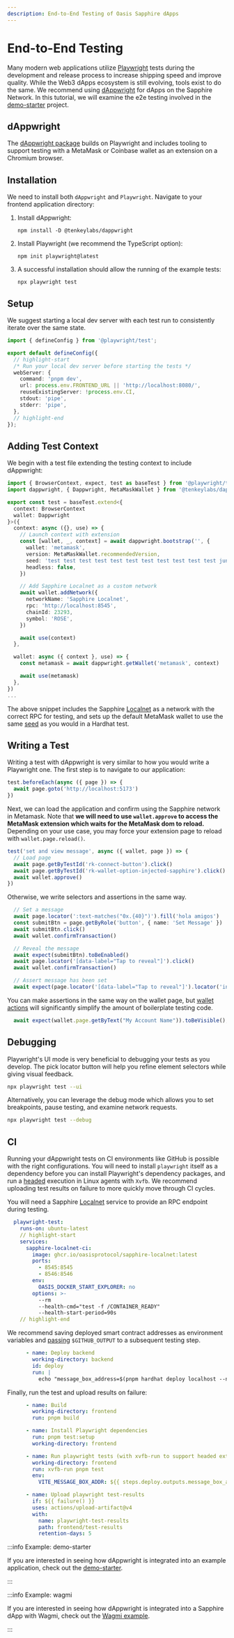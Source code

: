 ```yaml
---
description: End-to-End Testing of Oasis Sapphire dApps
---
```


# End-to-End Testing

Many modern web applications utilize [Playwright] tests during the development
and release process to increase shipping speed and improve quality. While the
Web3 dApps ecosystem is still evolving, tools exist to do the same. We recommend
using [dAppwright] for dApps on the Sapphire Network. In this tutorial, we will
examine the e2e testing involved in the [demo-starter] project.

[Playwright]: https://playwright.dev/docs/intro
[dAppwright]: https://github.com/TenKeyLabs/dappwright
[demo-starter]: https://github.com/oasisprotocol/demo-starter

## dAppwright

The [dAppwright package] builds on Playwright and includes tooling to support
testing with a MetaMask or Coinbase wallet as an extension on a Chromium
browser.

[dAppwright package]: https://www.npmjs.com/package/@tenkeylabs/dappwright

## Installation

We need to install both `dAppwright` and `Playwright`. Navigate to your
frontend application directory:

1. Install dAppwright:

   ```shell npm2yarn
   npm install -D @tenkeylabs/dappwright
   ```

2. Install Playwright (we recommend the TypeScript option):

   ```shell npm2yarn
   npm init playwright@latest
   ```

3. A successful installation should allow the running of the example tests:

   ```shell
   npx playwright test
   ```

## Setup

We suggest starting a local dev server with each test run to consistently
iterate over the same state.

```typescript title="playwright.config.ts"
import { defineConfig } from '@playwright/test';

export default defineConfig({
  // highlight-start
  /* Run your local dev server before starting the tests */
  webServer: {
    command: 'pnpm dev',
    url: process.env.FRONTEND_URL || 'http://localhost:8080/',
    reuseExistingServer: !process.env.CI,
    stdout: 'pipe',
    stderr: 'pipe',
  },
  // highlight-end
});
```

## Adding Test Context

We begin with a test file extending the testing context to include dAppwright:

```typescript title="tests/e2e.spec.ts"
import { BrowserContext, expect, test as baseTest } from '@playwright/test'
import dappwright, { Dappwright, MetaMaskWallet } from '@tenkeylabs/dappwright'

export const test = baseTest.extend<{
  context: BrowserContext
  wallet: Dappwright
}>({
  context: async ({}, use) => {
    // Launch context with extension
    const [wallet, _, context] = await dappwright.bootstrap('', {
      wallet: 'metamask',
      version: MetaMaskWallet.recommendedVersion,
      seed: 'test test test test test test test test test test test junk', // Hardhat's default https://hardhat.org/hardhat-network/docs/reference#accounts
      headless: false,
    })

    // Add Sapphire Localnet as a custom network
    await wallet.addNetwork({
      networkName: 'Sapphire Localnet',
      rpc: 'http://localhost:8545',
      chainId: 23293,
      symbol: 'ROSE',
    })

    await use(context)
  },

  wallet: async ({ context }, use) => {
    const metamask = await dappwright.getWallet('metamask', context)

    await use(metamask)
  },
})
...
```

The above snippet includes the Sapphire [Localnet] as a network with the
correct RPC for testing, and sets up the default MetaMask wallet to use the
same [seed] as you would in a Hardhat test.

[seed]: https://hardhat.org/hardhat-network/docs/reference#accounts

## Writing a Test

Writing a test with dAppwright is very similar to how you would write a
Playwright one. The first step is to navigate to our application:

```typescript title="tests/e2e.spec.ts"
test.beforeEach(async ({ page }) => {
  await page.goto('http://localhost:5173')
})
```

Next, we can load the application and confirm using the Sapphire network in
Metamask. Note that **we will need to use `wallet.approve` to access the
MetaMask extension which waits for the MetaMask dom to reload.** Depending on
your use case, you may force your extension page to reload with
`wallet.page.reload()`.

```typescript title="tests/e2e.spec.ts"
test('set and view message', async ({ wallet, page }) => {
  // Load page
  await page.getByTestId('rk-connect-button').click()
  await page.getByTestId('rk-wallet-option-injected-sapphire').click()
  await wallet.approve()
})
```

Otherwise, we write selectors and assertions in the same way.

```typescript title="tests/e2e.spec.ts"
  // Set a message
  await page.locator(':text-matches("0x.{40}")').fill('hola amigos')
  const submitBtn = page.getByRole('button', { name: 'Set Message' })
  await submitBtn.click()
  await wallet.confirmTransaction()

  // Reveal the message
  await expect(submitBtn).toBeEnabled()
  await page.locator('[data-label="Tap to reveal"]').click()
  await wallet.confirmTransaction()

  // Assert message has been set
  await expect(page.locator('[data-label="Tap to reveal"]').locator('input')).toHaveValue('hola amigos')
```

You can make assertions in the same way on the wallet page, but
[wallet actions] will significantly simplify the amount of boilerplate testing
code.

```typescript
  await expect(wallet.page.getByText("My Account Name")).toBeVisible();
```

[wallet actions]: https://github.com/TenKeyLabs/dappwright/blob/d791017c51edc4e61e786504c154f9ad3db43ab6/src/wallets/wallet.ts#L27-L45

## Debugging

Playwright's UI mode is very beneficial to debugging your tests as you develop.
The pick locator button will help you refine element selectors while giving
visual feedback.

```sh
npx playwright test --ui
```

Alternatively, you can leverage the debug mode which allows you to set
breakpoints, pause testing, and examine network requests.

```sh
npx playwright test --debug
```

## CI

Running your dAppwright tests on CI environments like GitHub is possible with
the right configurations. You will need to install `playwright` itself as a
dependency before you can install Playwright's dependency packages, and
run a [headed] execution in Linux agents with `Xvfb`. We recommend uploading
test results on failure to more quickly move through CI cycles.

You will need a Sapphire [Localnet] service to provide an RPC endpoint during
testing.

```yaml
  playwright-test:
    runs-on: ubuntu-latest
    // highlight-start
    services:
      sapphire-localnet-ci:
        image: ghcr.io/oasisprotocol/sapphire-localnet:latest
        ports:
          - 8545:8545
          - 8546:8546
        env:
          OASIS_DOCKER_START_EXPLORER: no
        options: >-
          --rm
          --health-cmd="test -f /CONTAINER_READY"
          --health-start-period=90s
    // highlight-end
```

We recommend saving deployed smart contract addresses as environment variables
and [passing] `$GITHUB_OUTPUT` to a subsequent testing step.

```yaml
      - name: Deploy backend
        working-directory: backend
        id: deploy
        run: |
          echo "message_box_address=$(pnpm hardhat deploy localhost --network sapphire-localnet | grep -o '0x.*')" >> $GITHUB_OUTPUT
```

Finally, run the test and upload results on failure:

```yaml
      - name: Build
        working-directory: frontend
        run: pnpm build

      - name: Install Playwright dependencies
        run: pnpm test:setup
        working-directory: frontend

      - name: Run playwright tests (with xvfb-run to support headed extension test)
        working-directory: frontend
        run: xvfb-run pnpm test
        env:
          VITE_MESSAGE_BOX_ADDR: ${{ steps.deploy.outputs.message_box_address }}

      - name: Upload playwright test-results
        if: ${{ failure() }}
        uses: actions/upload-artifact@v4
        with:
          name: playwright-test-results
          path: frontend/test-results
          retention-days: 5
```

[headed]: https://playwright.dev/docs/ci#running-headed
[Localnet]: https://github.com/oasisprotocol/docs/blob/main/docs/build/tools/localnet.mdx
[passing]: https://docs.github.com/en/actions/writing-workflows/choosing-what-your-workflow-does/passing-information-between-jobs

:::info Example: demo-starter

If you are interested in seeing how dAppwright is integrated into an example
application, check out the [demo-starter].

:::

:::info Example: wagmi

If you are interested in seeing how dAppwright is integrated into a Sapphire
dApp with Wagmi, check out the [Wagmi example].

[Wagmi example]: https://github.com/oasisprotocol/sapphire-paratime/tree/main/examples/wagmi-v2

:::
